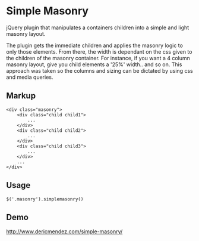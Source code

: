 Simple Masonry
==============

jQuery plugin that manipulates a containers children into a simple and light masonry layout.

The plugin gets the immediate children and applies the masonry logic to only those elements.  From there, the width is dependant on the css given to the children of the masonry container.  For instance, if you want a 4 column masonry layout, give you child elements a '25%' width.. and so on.  This approach was taken so the columns and sizing can be dictated by using css and media queries.

## Markup
```
<div class="masonry">
	<div class="child child1">
		...
	</div>
	<div class="child child2">
		...
	</div>
	<div class="child child3">
		...
	</div>
	...
</div>
```

## Usage
```
$('.masonry').simplemasonry()
```

## Demo
http://www.dericmendez.com/simple-masonry/
